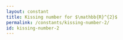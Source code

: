 ```yaml
---
layout: constant
title: Kissing number for $\mathbb{R}^{2}$
permalink: /constants/kissing-number-2/
id: kissing-number-2
---
```


